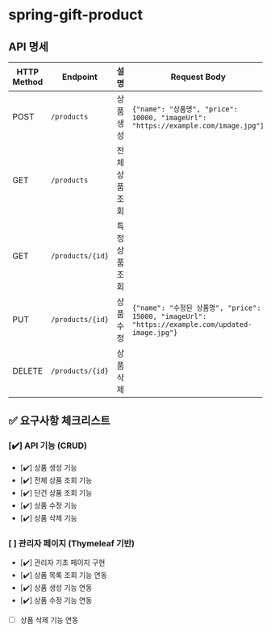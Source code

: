 # spring-gift-product

## API 명세

| HTTP Method | Endpoint         | 설명             | Request Body | Response  |
|-------------|------------------|----------------|-----------|-----------|
| POST | `/products`      | 상품 생성          | `{"name": "상품명", "price": 10000, "imageUrl": "https://example.com/image.jpg"}` | 생성된 상품 id |
| GET | `/products`      | 전체 상품 조회       |  | 상품 목록     |
| GET | `/products/{id}` | 특정 상품 조회       |  | 상품 상세 정보  |
| PUT | `/products/{id}` | 상품 수정          | `{"name": "수정된 상품명", "price": 15000, "imageUrl": "https://example.com/updated-image.jpg"}` | 수정된 상품 정보 |
| DELETE | `/products/{id}` | 상품 삭제          |  | 삭제 완료 메시지 |

## ✅ 요구사항 체크리스트

### [✔️] API 기능 (CRUD)
- [✔️] 상품 생성 기능
- [✔️] 전체 상품 조회 기능
- [✔️] 단건 상품 조회 기능
- [✔️] 상품 수정 기능
- [✔️] 상품 삭제 기능

### [ ] 관리자 페이지 (Thymeleaf 기반)
- [✔️] 관리자 기초 페이지 구현
- [✔️] 상품 목록 조회 기능 연동
- [✔️] 상품 생성 기능 연동
- [✔️] 상품 수정 기능 연동
- [ ] 상품 삭제 기능 연동